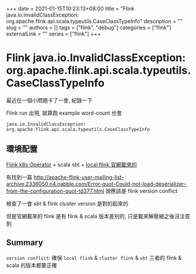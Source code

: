 +++ 
date = 2021-01-15T10:23:13+08:00
title = "Flink java.io.InvalidClassException: org.apache.flink.api.scala.typeutils.CaseClassTypeInfo"
description = ""
slug = ""
authors = []
tags = ["flink", "debug"]
categories = ["flink"]
externalLink = ""
series = ["flink"]
+++

# Flink  java.io.InvalidClassException: org.apache.flink.api.scala.typeutils.CaseClassTypeInfo

最近在一個小問題卡了一會, 紀錄一下

Flink run 出現, 就算跑 example word-count 也會

```
java.io.InvalidClassException: org.apache.flink.api.scala.typeutils.CaseClassTypeInfo
```

## 環境配置

[Flink k8s Operator](https://github.com/GoogleCloudPlatform/flink-on-k8s-operator) + scala sbt + [local flink 官網載來的](https://flink.apache.org/downloads.html)

有找到一篇 http://apache-flink-user-mailing-list-archive.2336050.n4.nabble.com/Error-quot-Could-not-load-deserializer-from-the-configuration-quot-td377.html 說應該是 flink version conflict

檢查了一會 sbt & flink cluster version 是對的起來的

但是官網載來的 flink 是有 flink & scala 版本差別的, 只是載來解壓縮之後沒注意到

## Summary

`version conflict`: 確保 `local flink` & `cluster flink` & `sbt` 三者的 flink & scala 的版本都要正確
